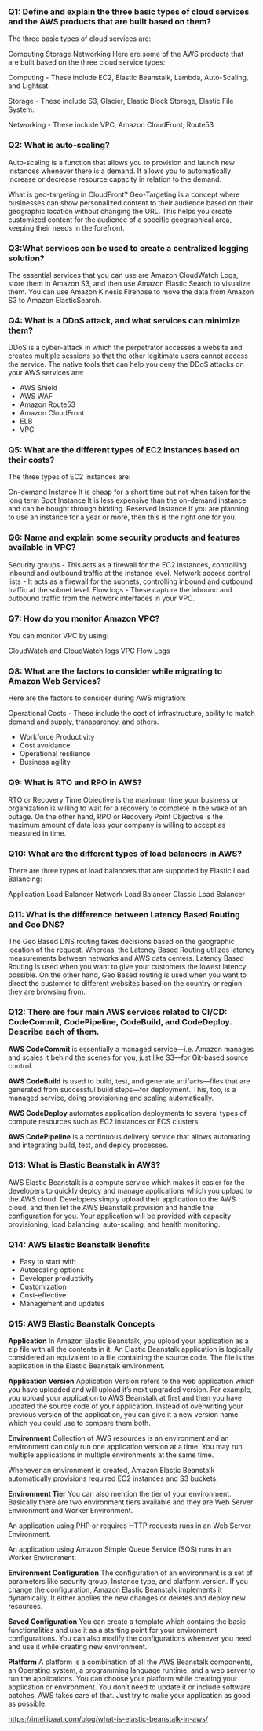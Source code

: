 ### Q1: Define and explain the three basic types of cloud services and the AWS products that are built based on them?

The three basic types of cloud services are:

Computing
Storage
Networking
Here are some of the AWS products that are built based on the three cloud service types:

Computing - These include EC2, Elastic Beanstalk, Lambda, Auto-Scaling, and Lightsat.

Storage - These include S3, Glacier, Elastic Block Storage, Elastic File System.

Networking - These include VPC, Amazon CloudFront, Route53

### Q2: What is auto-scaling?
Auto-scaling is a function that allows you to provision and launch new instances whenever there is a demand. It allows you to automatically increase or decrease resource capacity in relation to the demand.

What is geo-targeting in CloudFront?
Geo-Targeting is a concept where businesses can show personalized content to their audience based on their geographic location without changing the URL. This helps you create customized content for the audience of a specific geographical area, keeping their needs in the forefront.

### Q3:What services can be used to create a centralized logging solution?
The essential services that you can use are Amazon CloudWatch Logs, store them in Amazon S3, and then use Amazon Elastic Search to visualize them. You can use Amazon Kinesis Firehose to move the data from Amazon S3 to Amazon ElasticSearch.

### Q4: What is a DDoS attack, and what services can minimize them?
DDoS is a cyber-attack in which the perpetrator accesses a website and creates multiple sessions so that the other legitimate users cannot access the service. 
The native tools that can help you deny the DDoS attacks on your AWS services are:

* AWS Shield
* AWS WAF
* Amazon Route53
* Amazon CloudFront
* ELB
* VPC

### Q5: What are the different types of EC2 instances based on their costs?
The three types of EC2 instances are:

On-demand Instance
  It is cheap for a short time but not when taken for the long term
Spot Instance
  It is less expensive than the on-demand instance and can be bought through bidding. 
Reserved Instance
  If you are planning to use an instance for a year or more, then this is the right one for you.
  
### Q6: Name and explain some security products and features available in VPC?
Security groups - This acts as a firewall for the EC2 instances, controlling inbound and outbound traffic at the instance level.
Network access control lists - It acts as a firewall for the subnets, controlling inbound and outbound traffic at the subnet level.
Flow logs - These capture the inbound and outbound traffic from the network interfaces in your VPC.

### Q7: How do you monitor Amazon VPC?
You can monitor VPC by using:

CloudWatch and CloudWatch logs
VPC Flow Logs

### Q8: What are the factors to consider while migrating to Amazon Web Services?
Here are the factors to consider during AWS migration:

Operational Costs - These include the cost of infrastructure, ability to match demand and supply, transparency, and others.
* Workforce Productivity 
* Cost avoidance
* Operational resilience
* Business agility

### Q9: What is RTO and RPO in AWS?
RTO or Recovery Time Objective is the maximum time your business or organization is willing to wait for a recovery to complete in the wake of an outage. On the other hand, RPO or Recovery Point Objective is the maximum amount of data loss your company is willing to accept as measured in time.

### Q10: What are the different types of load balancers in AWS?
There are three types of load balancers that are supported by Elastic Load Balancing:

Application Load Balancer
Network Load Balancer
Classic Load Balancer

### Q11: What is the difference between Latency Based Routing and Geo DNS?
The Geo Based DNS routing takes decisions based on the geographic location of the request. Whereas, the Latency Based Routing utilizes latency measurements between networks and AWS data centers. Latency Based Routing is used when you want to give your customers the lowest latency possible. On the other hand, Geo Based routing is used when you want to direct the customer to different websites based on the country or region they are browsing from. 

### Q12: There are four main AWS services related to CI/CD: CodeCommit, CodePipeline, CodeBuild, and CodeDeploy. Describe each of them.
**AWS CodeCommit** is essentially a managed service—i.e. Amazon manages and scales it behind the scenes for you, just like S3—for Git-based source control.

**AWS CodeBuild** is used to build, test, and generate artifacts—files that are generated from successful build steps—for deployment. This, too, is a managed service, doing provisioning and scaling automatically.

**AWS CodeDeploy** automates application deployments to several types of compute resources such as EC2 instances or ECS clusters.

**AWS CodePipeline** is a continuous delivery service that allows automating and integrating build, test, and deploy processes.

### Q13: What is Elastic Beanstalk in AWS?
AWS Elastic Beanstalk is a compute service which makes it easier for the developers to quickly deploy and manage applications which you upload to the AWS cloud. 
Developers simply upload their application to the AWS cloud, and then let the AWS Beanstalk provision and handle the configuration for you. 
Your application will be provided with capacity provisioning, load balancing, auto-scaling, and health monitoring.

### Q14: AWS Elastic Beanstalk Benefits
* Easy to start with
* Autoscaling options
* Developer productivity
* Customization
* Cost-effective
* Management and updates

### Q15: AWS Elastic Beanstalk Concepts

**Application**
In Amazon Elastic Beanstalk, you upload your application as a zip file with all the contents in it. An Elastic Beanstalk application is logically considered an equivalent to a file containing the source code. The file is the application in the Elastic Beanstalk environment.

**Application Version**
Application Version refers to the web application which you have uploaded and will upload it’s next upgraded version. For example, you upload your application to AWS Beanstalk at first and then you have updated the source code of your application. Instead of overwriting your previous version of the application, you can give it a new version name which you could use to compare them both.

**Environment**
Collection of AWS resources is an environment and an environment can only run one application version at a time. You may run multiple applications in multiple environments at the same time.

Whenever an environment is created, Amazon Elastic Beanstalk automatically provisions required EC2 instances and S3 buckets.

**Environment Tier**
You can also mention the tier of your environment. Basically there are two environment tiers available and they are Web Server Environment and Worker Environment.

An application using PHP or requires HTTP requests runs in an Web Server Environment.

An application using Amazon Simple Queue Service (SQS) runs in an Worker Environment.

**Environment Configuration**
The configuration of an environment is a set of parameters like security group, Instance type, and platform version. If you change the configuration, Amazon Elastic Beanstalk implements it dynamically. It either applies the new changes or deletes and deploy new resources.

**Saved Configuration**
You can create a template which contains the basic functionalities and use it as a starting point for your environment configurations. You can also modify the configurations whenever you need and use it while creating new environment.

**Platform**
A platform is a combination of all the AWS Beanstalk components, an Operating system, a programming language runtime, and a web server to run the applications. You can choose your platform while creating your application or environment. You don’t need to update it or include software patches, AWS takes care of that. Just try to make your application as good as possible.

https://intellipaat.com/blog/what-is-elastic-beanstalk-in-aws/



